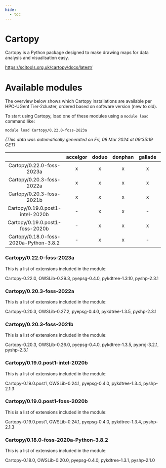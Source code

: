 ```yaml
---
hide:
  - toc
---
```


Cartopy
=======


Cartopy is a Python package designed to make drawing maps for data analysis and visualisation easy.

https://scitools.org.uk/cartopy/docs/latest/
# Available modules


The overview below shows which Cartopy installations are available per HPC-UGent Tier-2cluster, ordered based on software version (new to old).

To start using Cartopy, load one of these modules using a `module load` command like:

```shell
module load Cartopy/0.22.0-foss-2023a
```

*(This data was automatically generated on Fri, 08 Mar 2024 at 09:35:19 CET)*  

| |accelgor|doduo|donphan|gallade|joltik|skitty|
| :---: | :---: | :---: | :---: | :---: | :---: | :---: |
|Cartopy/0.22.0-foss-2023a|x|x|x|x|x|x|
|Cartopy/0.20.3-foss-2022a|x|x|x|x|x|x|
|Cartopy/0.20.3-foss-2021b|x|x|x|x|x|x|
|Cartopy/0.19.0.post1-intel-2020b|-|x|x|-|x|x|
|Cartopy/0.19.0.post1-foss-2020b|-|x|x|x|x|x|
|Cartopy/0.18.0-foss-2020a-Python-3.8.2|-|x|x|-|x|x|


### Cartopy/0.22.0-foss-2023a

This is a list of extensions included in the module:

Cartopy-0.22.0, OWSLib-0.29.3, pyepsg-0.4.0, pykdtree-1.3.10, pyshp-2.3.1

### Cartopy/0.20.3-foss-2022a

This is a list of extensions included in the module:

Cartopy-0.20.3, OWSLib-0.27.2, pyepsg-0.4.0, pykdtree-1.3.5, pyshp-2.3.1

### Cartopy/0.20.3-foss-2021b

This is a list of extensions included in the module:

Cartopy-0.20.3, OWSLib-0.26.0, pyepsg-0.4.0, pykdtree-1.3.5, pyproj-3.2.1, pyshp-2.3.1

### Cartopy/0.19.0.post1-intel-2020b

This is a list of extensions included in the module:

Cartopy-0.19.0.post1, OWSLib-0.24.1, pyepsg-0.4.0, pykdtree-1.3.4, pyshp-2.1.3

### Cartopy/0.19.0.post1-foss-2020b

This is a list of extensions included in the module:

Cartopy-0.19.0.post1, OWSLib-0.24.1, pyepsg-0.4.0, pykdtree-1.3.4, pyshp-2.1.3

### Cartopy/0.18.0-foss-2020a-Python-3.8.2

This is a list of extensions included in the module:

Cartopy-0.18.0, OWSLib-0.20.0, pyepsg-0.4.0, pykdtree-1.3.1, pyshp-2.1.0